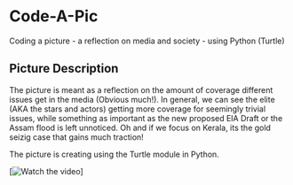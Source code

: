 # Code-A-Pic
Coding a picture - a reflection on media and society - using Python (Turtle)

## Picture Description

The picture is meant as a reflection on the amount of coverage different issues get in the media (Obvious much!). In general, we can see the elite (AKA the stars and actors) getting more coverage for seemingly trivial issues, while something as important as the new proposed EIA Draft or the Assam flood is left unnoticed. Oh and if we focus on Kerala, its the gold seizig case that gains much traction!

The picture is creating using the Turtle module in Python. 


[![Watch the video](https://twitter.com/i/status/1284937142699831296)]


